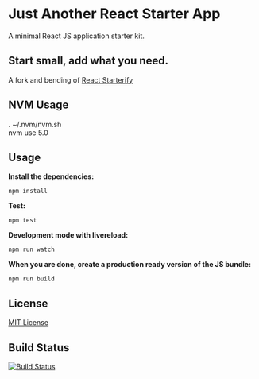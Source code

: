 
# Just Another React Starter App

A minimal React JS application starter kit.

## Start small, add what you need.

A fork and bending of [React Starterify](https://github.com/Granze/react-starterify)

## NVM Usage

  . ~/.nvm/nvm.sh  
  nvm use 5.0  

## Usage

__Install the dependencies:__

`npm install`

__Test:__

`npm test`

__Development mode with livereload:__

`npm run watch`

__When you are done, create a production ready version of the JS bundle:__

`npm run build`

## License

[MIT License](http://opensource.org/licenses/MIT)

## Build Status

[![Build Status](https://travis-ci.org/wisesmile/jarsap.svg?branch=master)](https://travis-ci.org/wisesmile/jarsap)
